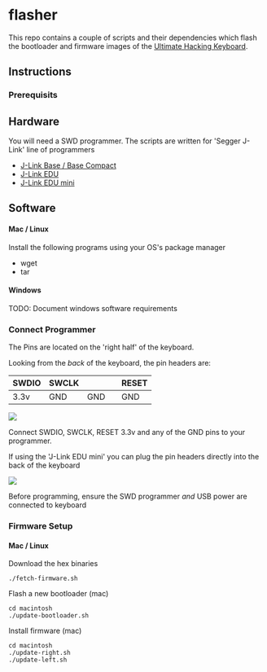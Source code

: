 # flasher

This repo contains a couple of scripts and their dependencies which flash the bootloader and firmware images of the [Ultimate Hacking Keyboard](https://ultimatehackingkeyboard.com/).


## Instructions

### Prerequisits

Hardware
---

You will need a SWD programmer. The scripts are written for 'Segger J-Link' line of programmers

- [J-Link Base / Base Compact](https://www.segger.com/products/debug-probes/j-link/models/j-link-edu/)  
- [J-Link EDU](https://www.segger.com/products/debug-probes/j-link/models/j-link-edu/)  
- [J-Link EDU mini](https://www.segger.com/products/debug-probes/j-link/models/j-link-edu-mini/)  


Software
---

#### Mac / Linux

Install the following programs using your OS's package manager

- wget
- tar

#### Windows

TODO: Document windows software requirements


### Connect Programmer

The Pins are located on the 'right half' of the keyboard. 

Looking from the *back* of the keyboard, the pin headers are:

| SWDIO | SWCLK |  |  | RESET |
|-------|-------|-----|---|-------|
| 3.3v | GND | GND |  | GND |

![](https://cl.ly/bc4a7b40d857/Screenshot%202018-10-25%2021.21.21.png)

Connect SWDIO, SWCLK, RESET 3.3v and any of the GND pins to your programmer. 

If using the 'J-Link EDU mini' you can plug the pin headers directly into the back of the keyboard

![](https://cl.ly/3472d540f2af/IMG_6966.jpg)

Before programming, ensure the SWD programmer *and* USB power are connected to keyboard


### Firmware Setup

#### Mac / Linux
Download the hex binaries

```
./fetch-firmware.sh
```

Flash a new bootloader (mac)

```
cd macintosh
./update-bootloader.sh
```

Install firmware (mac)

```
cd macintosh
./update-right.sh
./update-left.sh
```
